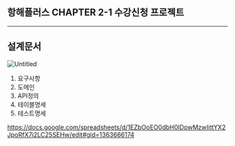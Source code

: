 ## 항해플러스 CHAPTER 2-1 수강신청 프로젝트

---
## 설계문서
![Untitled](https://prod-files-secure.s3.us-west-2.amazonaws.com/83c75a39-3aba-4ba4-a792-7aefe4b07895/348e5da8-5475-4958-9de4-4eb9a605fe14/Untitled.png)
1. 요구사항
2. 도메인
3. API정의
4. 테이블명세
5. 테스트명세 

https://docs.google.com/spreadsheets/d/1EZbOoEO0dbH0IDpwMzwIittYX2JpoRfX7i2LC25SEHw/edit#gid=1363666174
